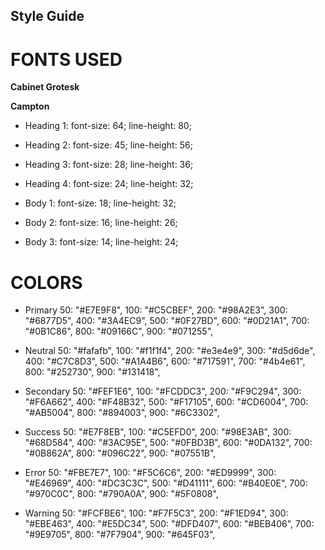 ## Style Guide

# FONTS USED

**Cabinet Grotesk**

**Campton**

- Heading 1: font-size: 64; line-height: 80;
- Heading 2: font-size: 45; line-height: 56;
- Heading 3: font-size: 28; line-height: 36;
- Heading 4: font-size: 24; line-height: 32;

- Body 1: font-size: 18; line-height: 32;
- Body 2: font-size: 16; line-height: 26;
- Body 3: font-size: 14; line-height: 24;



# COLORS

- Primary
    50: "#E7E9F8",
    100: "#C5CBEF",
    200: "#98A2E3",
    300: "#6877D5",
    400: "#3A4EC9",
    500: "#0F27BD",
    600: "#0D21A1",
    700: "#0B1C86",
    800: "#09166C",
    900: "#071255",

- Neutral
    50: "#fafafb",
    100: "#f1f1f4",
    200: "#e3e4e9",
    300: "#d5d6de",
    400: "#C7C8D3",
    500: "#A1A4B6",
    600: "#717591",
    700: "#4b4e61",
    800: "#252730",
    900: "#131418",

- Secondary
    50: "#FEF1E6",
    100: "#FCDDC3",
    200: "#F9C294",
    300: "#F6A662",
    400: "#F48B32",
    500: "#F17105",
    600: "#CD6004",
    700: "#AB5004",
    800: "#894003",
    900: "#6C3302",

- Success
    50: "#E7F8EB",
    100: "#C5EFD0",
    200: "#98E3AB",
    300: "#68D584",
    400: "#3AC95E",
    500: "#0FBD3B",
    600: "#0DA132",
    700: "#0B862A",
    800: "#096C22",
    900: "#07551B",

- Error
    50: "#FBE7E7",
    100: "#F5C6C6",
    200: "#ED9999",
    300: "#E46969",
    400: "#DC3C3C",
    500: "#D41111",
    600: "#B40E0E",
    700: "#970C0C",
    800: "#790A0A",
    900: "#5F0808",

- Warning
    50: "#FCFBE6",
    100: "#F7F5C3",
    200: "#F1ED94",
    300: "#EBE463",
    400: "#E5DC34",
    500: "#DFD407",
    600: "#BEB406",
    700: "#9E9705",
    800: "#7F7904",
    900: "#645F03",
